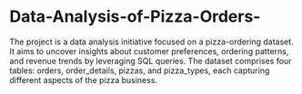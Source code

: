 # Data-Analysis-of-Pizza-Orders-
The project is a data analysis initiative focused on a pizza-ordering dataset. It aims to uncover insights about customer preferences, ordering patterns, and revenue trends by leveraging SQL queries. The dataset comprises four tables: orders, order_details, pizzas, and pizza_types, each capturing different aspects of the pizza business.
